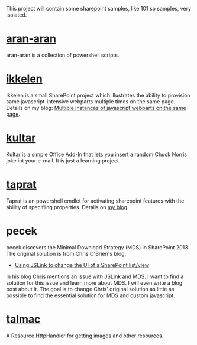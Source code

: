 This project will contain some sharepoint samples, like 101 sp samples, very isolated. 

[aran-aran](https://github.com/mirontoli/sp-lend-id/tree/master/aran-aran)
====================
aran-aran is a collection of powershell scripts.

[ikkelen](https://github.com/mirontoli/sp-lend-id/tree/master/ikkelen)
==================
Ikkelen is a small SharePoint project which illustrates the ability to provision same javascript-intensive webparts multiple times on the same page.
Details on my blog: [Multiple instances of javascript webparts on the same page](http://chuvash.eu/2012/06/21/multiple-instances-of-javascript-webparts-on-the-same-page/).

[kultar](https://github.com/mirontoli/sp-lend-id/tree/master/kultar)
==================
Kultar is a simple Office Add-In that lets you insert a random Chuck Norris joke int your e-mail. It is just a learning project. 

[taprat](https://github.com/mirontoli/sp-lend-id/tree/master/taprat)
=================
Taprat is an powershell cmdlet for activating sharepoint features with the ability of specifiing properties. Details on [my blog](http://chuvash.eu/2012/04/10/creating-custom-powershell-cmdlet/).

pecek
====================
pecek discovers the Minimal Download Strategy (MDS) in SharePoint 2013. The original solution is from Chris O'Brien's blog:

- [Using JSLink to change the UI of a SharePoint list/view](http://www.sharepointnutsandbolts.com/2013/01/using-jslink-to-change-ui-of-sharepoint_20.html)

In his blog Chris mentions an issue with JSLink and MDS. I want to find a solution for this issue and learn more about MDS. I will even write a blog post about it.
The goal is to change Chris' original solution as little as possible to find the essential solution for MDS and custom javascript.

[talmac](https://github.com/mirontoli/sp-lend-id/tree/master/talmac)
=======================
A Resource HttpHandler for getting images and other resources.